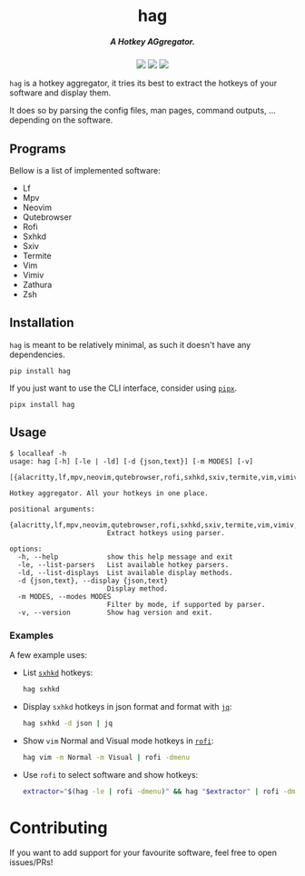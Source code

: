 <h1 align="center">hag</h1>
<h5 align="center">A Hotkey AGgregator.</h5>
<p align="center">
  <a href="https://pypi.org/project/hag/"><img src="https://img.shields.io/pypi/v/hag"></a>
  <a href="./LICENSE.md"><img src="https://img.shields.io/badge/license-MIT-blue.svg"></a>
  <img src="https://img.shields.io/badge/platform-linux-informational">
</p>

`hag` is a hotkey aggregator, it tries its best to extract the hotkeys of your software and display them.

It does so by parsing the config files, man pages, command outputs, ... depending on the software.

## Programs

Bellow is a list of implemented software:

- Lf
- Mpv
- Neovim
- Qutebrowser
- Rofi
- Sxhkd
- Sxiv
- Termite
- Vim
- Vimiv
- Zathura
- Zsh

## Installation

`hag` is meant to be relatively minimal, as such it doesn't have any dependencies.

```
pip install hag
```

If you just want to use the CLI interface, consider using [`pipx`](https://github.com/pypa/pipx).

```
pipx install hag
```

## Usage

<!-- help start -->

```
$ localleaf -h
usage: hag [-h] [-le | -ld] [-d {json,text}] [-m MODES] [-v]
           [{alacritty,lf,mpv,neovim,qutebrowser,rofi,sxhkd,sxiv,termite,vim,vimiv,zathura,zsh}]

Hotkey aggregator. All your hotkeys in one place.

positional arguments:
  {alacritty,lf,mpv,neovim,qutebrowser,rofi,sxhkd,sxiv,termite,vim,vimiv,zathura,zsh}
                        Extract hotkeys using parser.

options:
  -h, --help            show this help message and exit
  -le, --list-parsers   List available hotkey parsers.
  -ld, --list-displays  List available display methods.
  -d {json,text}, --display {json,text}
                        Display method.
  -m MODES, --modes MODES
                        Filter by mode, if supported by parser.
  -v, --version         Show hag version and exit.
```

<!-- help end -->

### Examples

A few example uses:

- List [`sxhkd`](https://github.com/baskerville/sxhkd) hotkeys:
  ```sh
  hag sxhkd
  ```
- Display `sxhkd` hotkeys in json format and format with [`jq`](https://github.com/stedolan/jq):
  ```sh
  hag sxhkd -d json | jq
  ```
- Show `vim` Normal and Visual mode hotkeys in [`rofi`](https://github.com/davatorium/rofi):
  ```sh
  hag vim -m Normal -m Visual | rofi -dmenu
  ```
- Use `rofi` to select software and show hotkeys:
  ```sh
  extractor="$(hag -le | rofi -dmenu)" && hag "$extractor" | rofi -dmenu
  ```

# Contributing

If you want to add support for your favourite software, feel free to open issues/PRs!
